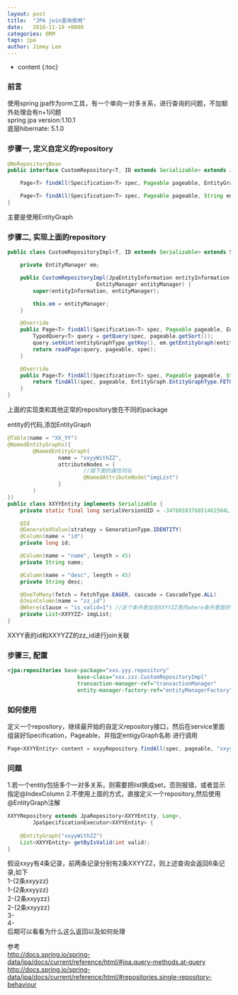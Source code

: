 ```yaml
---
layout: post
title:  "JPA join查询使用"
date:   2016-11-18 +0800
categories: ORM
tags: jpa
author: Jimmy Lee
---
```


* content
{:toc}

### 前言
使用spring jpa作为orm工具，有一个单向一对多关系，进行查询的问题，不加额外处理会有n+1问题  
spring jpa version:1.10.1  
底层hibernate: 5.1.0  

### 步骤一, 定义自定义的repository  
```java
@NoRepositoryBean
public interface CustomRepository<T, ID extends Serializable> extends JpaRepository<T, ID>, JpaSpecificationExecutor<T> {

    Page<T> findAll(Specification<T> spec, Pageable pageable, EntityGraph.EntityGraphType entityGraphType, String entityGraphName);

    Page<T> findAll(Specification<T> spec, Pageable pageable, String entityGraphName);
}  
```  

主要是使用EntityGraph  

### 步骤二, 实现上面的repository
```java
public class CustomRepositoryImpl<T, ID extends Serializable> extends SimpleJpaRepository<T, ID> implements CustomRepository<T, ID> {

    private EntityManager em;

    public CustomRepositoryImpl(JpaEntityInformation entityInformation,
                            EntityManager entityManager) {
        super(entityInformation, entityManager);

        this.em = entityManager;
    }

    @Override
    public Page<T> findAll(Specification<T> spec, Pageable pageable, EntityGraph.EntityGraphType entityGraphType, String entityGraphName) {
        TypedQuery<T> query = getQuery(spec, pageable.getSort());
        query.setHint(entityGraphType.getKey(), em.getEntityGraph(entityGraphName));
        return readPage(query, pageable, spec);
    }

    @Override
    public Page<T> findAll(Specification<T> spec, Pageable pageable, String entityGraphName) {
        return findAll(spec, pageable, EntityGraph.EntityGraphType.FETCH, entityGraphName);
    }
}
```
上面的实现类和其他正常的repository放在不同的package   

entity的代码,添加EntityGraph
  
```java
@Table(name = "XX_YY")
@NamedEntityGraphs({
        @NamedEntityGraph(
                name = "xxyyWithZZ",
                attributeNodes = {
						//跟下面的属性同名
                        @NamedAttributeNode("imgList")
                }
        )
})
public class XXYYEntity implements Serializable {
    private static final long serialVersionUID = -3476018376851461504L;

    @Id
    @GeneratedValue(strategy = GenerationType.IDENTITY)
    @Column(name = "id")
    private long id;

    @Column(name = "name", length = 45)
    private String name;

    @Column(name = "desc", length = 45)
    private String desc;

    @OneToMany(fetch = FetchType.EAGER, cascade = CascadeType.ALL)
    @JoinColumn(name = "zz_id")
    @Where(clause = "is_valid=1") //这个条件是加在XXYYZZ表的where条件里面的
    private List<XXYYZZ> imgList;
}
```
  
XXYY表的id和XXYYZZ的zz_id进行join关联  
### 步骤三, 配置
```xml
<jpa:repositories base-package="xxx.yyy.repository"  
					  base-class="xxx.zzz.CustomRepositoryImpl"  
					  transaction-manager-ref="transactionManager"  
					  entity-manager-factory-ref="entityManagerFactory" />
```
   
### 如何使用
定义一个repository，继续最开始的自定义repository接口，然后在service里面组装好Specification，Pageable，并指定entigyGraph名称
进行调用
```java
Page<XXYYEntity> content = xxyyRepository.findAll(spec, pageable, "xxyyWithZZ");
```

### 问题
1.若一个entity包括多个一对多关系，则需要把list换成set，否则报错，或者显示指定@IndexColumn
2.不使用上面的方式，直接定义一个repository,然后使用@EntityGraph注解
```java
XXYYRepository extends JpaRepository<XXYYEntity, Long>,
        JpaSpecificationExecutor<XXYYEntity> {
	
	@EntityGraph("xxyyWithZZ")
	List<XXYYEntity> getByIsValid(int valid);
}
```
  
假设xxyy有4条记录，前两条记录分别有2条XXYYZZ，则上述查询会返回6条记录,如下  
1-{2条xxyyzz}  
1-{2条xxyyzz}  
2-{2条xxyyzz}  
2-{2条xxyyzz}  
3-  
4-  
后期可以看看为什么这么返回以及如何处理  

参考  
http://docs.spring.io/spring-data/jpa/docs/current/reference/html/#jpa.query-methods.at-query  
http://docs.spring.io/spring-data/jpa/docs/current/reference/html/#repositories.single-repository-behaviour  





